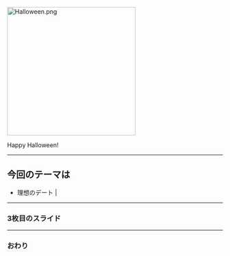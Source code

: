 <img width="300" alt="Halloween.png" src="https://images.plurk.com/6rfUUE4OKb6y5xe6uygS.jpg">

Happy Halloween!

---


## 今回のテーマは
- 理想のデート |


---


### 3枚目のスライド


---


### おわり
